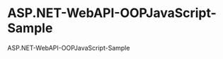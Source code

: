 ASP.NET-WebAPI-OOPJavaScript-Sample
===================================

ASP.NET-WebAPI-OOPJavaScript-Sample
